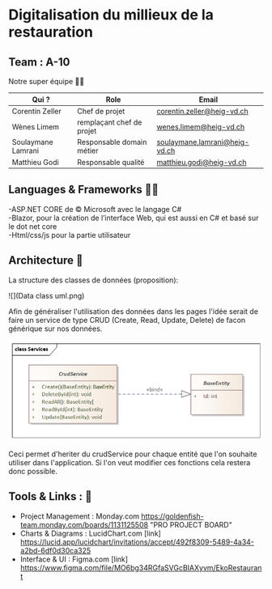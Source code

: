 # Digitalisation du millieux de la restauration

## Team : A-10 
Notre super équipe 👨‍💻

| Qui ?              | Role                      | Email                         |
| ------------------ | ------------------------- | ----------------------------- |
| Corentin Zeller    | Chef de projet            | corentin.zeller@heig-vd.ch    |
| Wènes Limem        | remplaçant chef de projet | wenes.limem@heig-vd.ch        |
| Soulaymane Lamrani | Responsable domain métier | soulaymane.lamrani@heig-vd.ch |
| Matthieu Godi      | Responsable qualité       | matthieu.godi@heig-vd.ch      |


## Languages & Frameworks  👨‍🏭

 -ASP.NET CORE de © Microsoft avec le langage C# </br>
 -Blazor, pour la création de l’interface Web, qui est aussi en C# et basé sur le dot net core </br>
 -Html/css/js pour la partie utilisateur </br>

## Architecture 📝

La structure des classes de données (proposition):

![](Data class uml.png)

Afin de généraliser l'utilisation des données dans les pages l'idée serait de faire un service de type CRUD (Create, Read, Update, Delete) de facon générique sur nos données.

![](services.png)

Ceci permet d'heriter du crudService pour chaque entité que l'on souhaite utiliser dans l'application. Si l'on veut modifier ces fonctions cela restera donc possible.



## Tools & Links :  🧲

 - Project Management : Monday.com https://goldenfish-team.monday.com/boards/1131125508 "PRO PROJECT BOARD"
 - Charts & Diagrams  : LucidChart.com [link] https://lucid.app/lucidchart/invitations/accept/492f8309-5489-4a34-a2bd-6df0d30ca325
 - Interface & UI     : Figma.com [link] https://www.figma.com/file/MO6bg34RGfaSVGcBIAXyvm/EkoRestaurant



